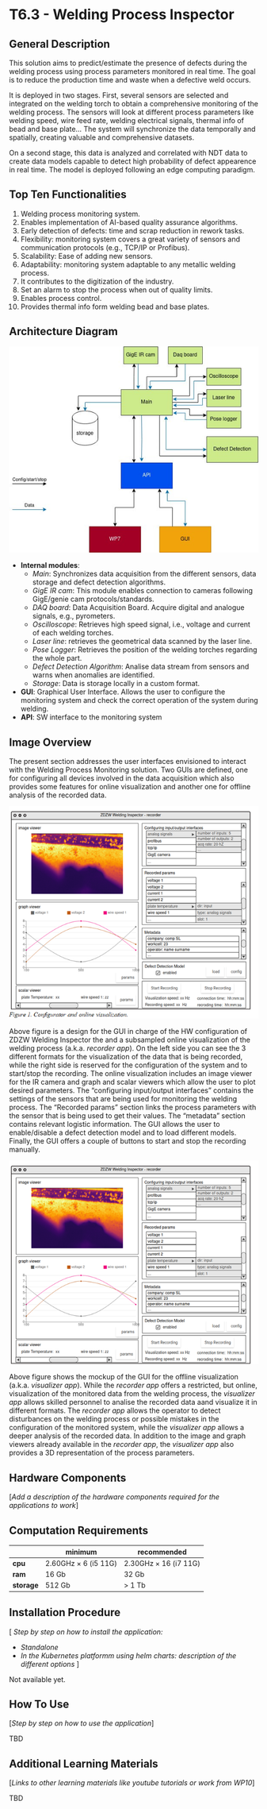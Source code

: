 # T6.3 - Welding Process Inspector

## General Description
This solution aims to predict/estimate the presence of defects during the welding process using process parameters monitored in real time. The goal is to reduce the production time and waste when a defective weld occurs. 

It is deployed in two stages. First, several sensors are selected and integrated on the welding torch to obtain a comprehensive monitoring of the welding process. The sensors will look at different process parameters like welding speed, wire feed rate, welding electrical signals, thermal info of bead and base plate… The system will synchronize the data temporally and spatially, creating valuable and comprehensive datasets. 

On a second stage, this data is analyzed and correlated with NDT data to create data models capable to detect high probability of defect appearence in real time. The model is deployed following an edge computing paradigm.

## Top Ten Functionalities

   1. Welding process monitoring system.
   2. Enables implementation of AI-based quality assurance algorithms.
   3. Early detection of defects: time and scrap reduction in rework tasks.
   4. Flexibility: monitoring system covers a great variety of sensors and communication protocols (e.g., TCP/IP or Profibus).
   5. Scalability: Ease of adding new sensors.
   6. Adaptability: monitoring system adaptable to any metallic welding process.
   7. It contributes to the digitization of the industry.
   8. Set an alarm to stop the process when out of quality limits.
   9. Enables process control.
   10. Provides thermal info form welding bead and base plates.

## Architecture Diagram

![image](./images/architecture-diagram.jpg "architecture diagram")

- **Internal modules**:
    - *Main*: Synchronizes data acquisition from the different sensors, data storage and defect detection algorithms.
    - *GigE IR cam*: This module enables connection to cameras following GigE/genie cam protocols/standards.
    - *DAQ board*: Data Acquisition Board. Acquire digital and analogue signals, e.g., pyrometers.
    - *Oscilloscope*: Retrieves high speed signal, i.e., voltage and current of each welding torches.
    - *Laser line*: retrieves the geometrical data scanned by the laser line. 
    - *Pose Logger*: Retrieves the position of the welding torches regarding the whole part.
    - *Defect Detection Algorithm*: Analise data stream from sensors and warns when anomalies are identified.
    - *Storage*: Data is storage locally in a custom format.
- **GUI**: Graphical User Interface. Allows the user to configure the monitoring system and check the correct operation of the system during welding.
- **API**: SW interface to the monitoring system  

## Image Overview
The present section addresses the user interfaces envisioned to interact with the Welding Process Monitoring solution. Two GUIs are defined, one for configuring all devices involved in the data acquisition which also provides some features for online visualization and another one for offline analysis of the recorded data. 

![image](./images/online-mockup.png "Online GUI (mockup)")

Above figure is a design for the GUI in charge of the HW configuration of ZDZW Welding Inspector the and a subsampled online visualization of the welding process (a.k.a. *recorder app*). On the left side you can see the 3 different formats for the visualization of the data that is being recorded, while the right side is reserved for the configuration of the system and to start/stop the recording. The online visualization includes an image viewer for the IR camera and graph and scalar viewers which allow the user to plot desired parameters. The “configuring input/output interfaces” contains the settings of the sensors that are being used for monitoring the welding process. The “Recorded params” section links the process parameters with the sensor that is being used to get their values. The “metadata” section contains relevant logistic information. The GUI allows the user to enable/disable a defect detection model and to load different models. Finally, the GUI offers a couple of buttons to start and stop the recording manually.

![image](./images/offline-mockup.png "Offline GUI (mockup)")

Above figure shows the mockup of the GUI for the offline visualization (a.k.a. *visualizer app*). While the *recorder app* offers a restricted, but online, visualization of the monitored data from the welding process, the *visualizer app* allows skilled personnel to analise the recorded data aand visualize it in different formats. The *recorder app* allows the operator to detect disturbances on the welding process or possible mistakes in the configuration of the monitored system, while the *visualizer app* allows a deeper analysis of the recorded data. In addition to the image and graph viewers already available in the *recorder app*, the *visualizer app* also provides a 3D representation of the process parameters.


## Hardware Components
[*Add a description of the hardware components required for the applications to work*]

## Computation Requirements

|    | **minimum** | **recommended** |
| -- | ----------- | --------------- |
**cpu** | 2.60GHz × 6 (i5 11G) | 2.30GHz × 16 (i7 11G)
**ram** | 16 Gb | 32 Gb
**storage**| 512 Gb | > 1 Tb





## Installation Procedure
[
*Step by step on how to install the application:*
* *Standalone*
* *In the Kubernetes platformm using helm charts: description of the different options*
]

Not available yet.

## How To Use
[*Step by step on how to use the application*]

TBD

## Additional Learning Materials
[*Links to other learning materials like youtube tutorials or work from WP10*]

TBD
